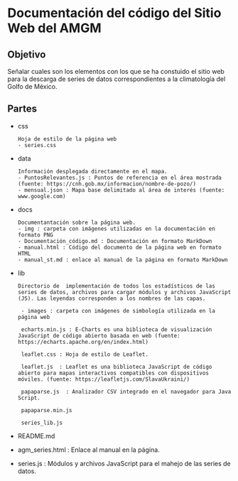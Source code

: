 # Documentación del código del Sitio Web del AMGM

## Objetivo
Señalar cuales son los elementos con los que se ha constuido el sitio web para la descarga de series de datos correspondientes a la climatología del Golfo de México.

## Partes

- css
        
      Hoja de estilo de la página web
      - series.css 
          
- data

      Información desplegada directamente en el mapa.
      - PuntosRelevantes.js : Puntos de referencia en el área mostrada (fuente: https://cnh.gob.mx/informacion/nombre-de-pozo/)
      - mensual.json : Mapa base delimitado al área de interés (fuente: www.google.com)
      
- docs 

      Documentantación sobre la página web.
      - img : carpeta con imágenes utilizadas en la documentación en formato PNG
      - Documentación_código.md : Documentación en formato MarkDown
      - manual.html : Código del documento de la página web en formato HTML
      - manual_st.md : enlace al manual de la página en formato MarkDown

- lib

      Directorio de  implementación de todos los estadísticos de las series de datos, archivos para cargar módulos y archivos JavaScript (JS). Las leyendas corresponden a los nombres de las capas.
       
       - images : carpeta con imágenes de simbología utilizada en la página web
       
       echarts.min.js : E-Charts es una biblioteca de visualización JavaScript de código abierto basada en web (fuente: https://echarts.apache.org/en/index.html)
       
       leaflet.css : Hoja de estilo de Leaflet.
       
       leaflet.js  : Leaflet es una biblioteca JavaScript de código abierto para mapas interactivos compatibles con dispositivos móviles. (fuente: https://leafletjs.com/SlavaUkraini/)
       
       papaparse.js  : Analizador CSV integrado en el navegador para Java Script.
       
       papaparse.min.js 
       
       series_lib.js 
       
- README.md


- agm_series.html :  Enlace al manual en la página.


- series.js : Módulos y archivos JavaScript para el mahejo de las series de datos.
